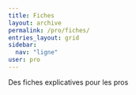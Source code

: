 ```yaml
---
title: Fiches
layout: archive
permalink: /pro/fiches/
entries_layout: grid
sidebar:
  nav: "ligne"
user: pro
---
```

Des fiches explicatives pour les pros
